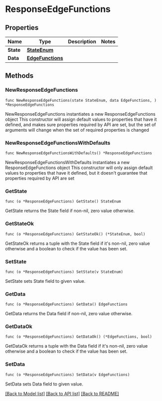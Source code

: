 # ResponseEdgeFunctions

## Properties

Name | Type | Description | Notes
------------ | ------------- | ------------- | -------------
**State** | [**StateEnum**](StateEnum.md) |  | 
**Data** | [**EdgeFunctions**](EdgeFunctions.md) |  | 

## Methods

### NewResponseEdgeFunctions

`func NewResponseEdgeFunctions(state StateEnum, data EdgeFunctions, ) *ResponseEdgeFunctions`

NewResponseEdgeFunctions instantiates a new ResponseEdgeFunctions object
This constructor will assign default values to properties that have it defined,
and makes sure properties required by API are set, but the set of arguments
will change when the set of required properties is changed

### NewResponseEdgeFunctionsWithDefaults

`func NewResponseEdgeFunctionsWithDefaults() *ResponseEdgeFunctions`

NewResponseEdgeFunctionsWithDefaults instantiates a new ResponseEdgeFunctions object
This constructor will only assign default values to properties that have it defined,
but it doesn't guarantee that properties required by API are set

### GetState

`func (o *ResponseEdgeFunctions) GetState() StateEnum`

GetState returns the State field if non-nil, zero value otherwise.

### GetStateOk

`func (o *ResponseEdgeFunctions) GetStateOk() (*StateEnum, bool)`

GetStateOk returns a tuple with the State field if it's non-nil, zero value otherwise
and a boolean to check if the value has been set.

### SetState

`func (o *ResponseEdgeFunctions) SetState(v StateEnum)`

SetState sets State field to given value.


### GetData

`func (o *ResponseEdgeFunctions) GetData() EdgeFunctions`

GetData returns the Data field if non-nil, zero value otherwise.

### GetDataOk

`func (o *ResponseEdgeFunctions) GetDataOk() (*EdgeFunctions, bool)`

GetDataOk returns a tuple with the Data field if it's non-nil, zero value otherwise
and a boolean to check if the value has been set.

### SetData

`func (o *ResponseEdgeFunctions) SetData(v EdgeFunctions)`

SetData sets Data field to given value.



[[Back to Model list]](../README.md#documentation-for-models) [[Back to API list]](../README.md#documentation-for-api-endpoints) [[Back to README]](../README.md)


